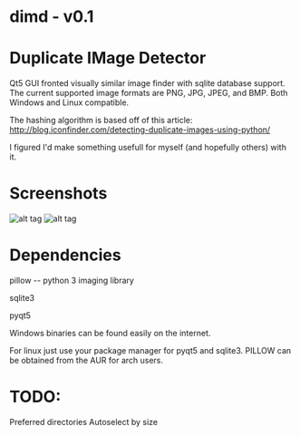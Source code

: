 # dimd - v0.1
# Duplicate IMage Detector

Qt5 GUI fronted visually similar image finder with sqlite  database support. The current supported image formats are PNG, JPG, JPEG, and BMP. Both Windows and Linux compatible.

The hashing algorithm is based off of this article: http://blog.iconfinder.com/detecting-duplicate-images-using-python/

I figured I'd make something usefull for myself (and hopefully others) with it. 

# Screenshots
![alt tag](http://i.imgur.com/HdEPvQU.png)
![alt tag](http://i.imgur.com/vphiTh4.png)

# Dependencies
pillow -- python 3 imaging library

sqlite3

pyqt5

Windows binaries can be found easily on the internet.

For linux just use your package manager for pyqt5 and sqlite3. PILLOW can be obtained from the AUR for arch users.

# TODO:
Preferred directories
Autoselect by size

